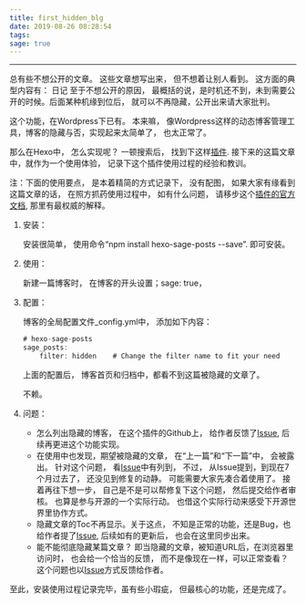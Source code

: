 ```yaml
---
title: first_hidden_blg
date: 2019-08-26 08:28:54
tags:
sage: true
---
```

****
总有些不想公开的文章。 这些文章想写出来， 但不想着让别人看到。 
这方面的典型内容有： 日记
至于不想公开的原因， 最概括的说，是时机还不到，未到需要公开的时候。后面某种机缘到位后， 就可以不再隐藏，公开出来请大家批判。 

这个功能，在Wordpress下已有。 本来嘛， 像Wordpress这样的动态博客管理工具，博客的隐藏与否，实现起来太简单了， 也太正常了。 

那么在Hexo中， 怎么实现呢？ 一顿搜索后， 找到下这样[插件](https://github.com/printempw/hexo-sage-posts). 接下来的这篇文章中，就作为一个使用体验， 记录下这个插件使用过程的经验和教训。 

注：下面的使用要点， 是本着精简的方式记录下， 没有配图， 如果大家有缘看到这篇文章的话， 在照方抓药使用过程中， 如有什么问题， 请移步这个[插件的官方文档](https://github.com/printempw/hexo-sage-posts), 那里有最权威的解释。 


1. 安装： 
   
   安装很简单， 使用命令“npm install hexo-sage-posts --save”. 即可安装。 

2. 使用： 

    新建一篇博客时， 在博客的开头设置；sage: true，

3. 配置：

    博客的全局配置文件_config.yml中， 添加如下内容： 
    ``` java
    # hexo-sage-posts
    sage_posts: 
        filter: hidden    # Change the filter name to fit your need
    ```

    上面的配置后， 博客首页和归档中，都看不到这篇被隐藏的文章了。 
    
    不赖。

4. 问题： 
   
   - 怎么列出隐藏的博客， 在这个插件的Github上， 给作者反馈了[Issue](https://github.com/printempw/hexo-sage-posts/issues/6), 后续再更进这个功能实现。 
   - 在使用中也发现，期望被隐藏的文章， 在“上一篇”和“下一篇”中， 会被露出。 针对这个问题， 看[Issue](https://github.com/printempw/hexo-sage-posts/issues/1)中有列到， 不过， 从Issue提到，到现在7个月过去了， 还没见到修复的动静。 可能需要大家先凑合着使用了。 接着再往下想一步， 自己是不是可以帮修复下这个问题， 然后提交给作者审核。 也算是参与开源的一个实际行动。 也借这个实际行动来感受下开源世界里协作方式。 
   - 隐藏文章的Toc不再显示。关于这点， 不知是正常的功能，还是Bug，也给作者提了[Issue](https://github.com/printempw/hexo-sage-posts/issues/7), 后续如有的更新后， 也会在这里同步出来。 
   - 能不能彻底隐藏某篇文章？ 即当隐藏的文章，被知道URL后，在浏览器里访问时， 也会给一个恰当的反馈， 而不是像现在一样，可以正常查看？ 这个问题也以[Issue](https://github.com/printempw/hexo-sage-posts/issues/8)方式反馈给作者。 

至此，安装使用过程记录完毕，虽有些小瑕疵， 但最核心的功能，还是完成了。 